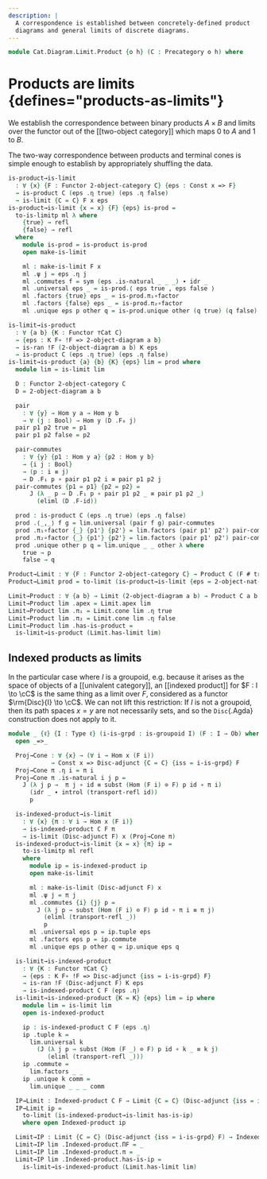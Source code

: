 ```yaml
---
description: |
  A correspondence is established between concretely-defined product
  diagrams and general limits of discrete diagrams.
---
```


<!--
```agda
open import Cat.Instances.Shape.Terminal
open import Cat.Diagram.Product.Indexed
open import Cat.Instances.Shape.Two
open import Cat.Diagram.Limit.Base
open import Cat.Instances.Discrete
open import Cat.Functor.Constant
open import Cat.Functor.Kan.Base
open import Cat.Diagram.Product
open import Cat.Prelude

open import Data.Bool
```
-->

```agda
module Cat.Diagram.Limit.Product {o h} (C : Precategory o h) where
```

<!--
```agda
open import Cat.Reasoning C

open is-product
open Product
open Functor
open _=>_
```
-->

# Products are limits {defines="products-as-limits"}

We establish the correspondence between binary products $A \times B$ and
limits over the functor out of the [[two-object category]] which maps $0$
to $A$ and $1$ to $B$.

The two-way correspondence between products and terminal cones is
simple enough to establish by appropriately shuffling the data.

```agda
is-product→is-limit
  : ∀ {x} {F : Functor 2-object-category C} {eps : Const x => F}
  → is-product C (eps .η true) (eps .η false)
  → is-limit {C = C} F x eps
is-product→is-limit {x = x} {F} {eps} is-prod =
  to-is-limitp ml λ where
    {true} → refl
    {false} → refl
  where
    module is-prod = is-product is-prod
    open make-is-limit

    ml : make-is-limit F x
    ml .ψ j = eps .η j
    ml .commutes f = sym (eps .is-natural _ _ _) ∙ idr _
    ml .universal eps _ = is-prod.⟨ eps true , eps false ⟩
    ml .factors {true} eps _ = is-prod.π₁∘factor
    ml .factors {false} eps _ = is-prod.π₂∘factor
    ml .unique eps p other q = is-prod.unique other (q true) (q false)

is-limit→is-product
  : ∀ {a b} {K : Functor ⊤Cat C}
  → {eps : K F∘ !F => 2-object-diagram a b}
  → is-ran !F (2-object-diagram a b) K eps
  → is-product C (eps .η true) (eps .η false)
is-limit→is-product {a} {b} {K} {eps} lim = prod where
  module lim = is-limit lim

  D : Functor 2-object-category C
  D = 2-object-diagram a b

  pair
    : ∀ {y} → Hom y a → Hom y b
    → ∀ (j : Bool) → Hom y (D .F₀ j)
  pair p1 p2 true = p1
  pair p1 p2 false = p2

  pair-commutes
    : ∀ {y} {p1 : Hom y a} {p2 : Hom y b}
    → {i j : Bool}
    → (p : i ≡ j)
    → D .F₁ p ∘ pair p1 p2 i ≡ pair p1 p2 j
  pair-commutes {p1 = p1} {p2 = p2} =
      J (λ _ p → D .F₁ p ∘ pair p1 p2 _ ≡ pair p1 p2 _)
        (eliml (D .F-id))

  prod : is-product C (eps .η true) (eps .η false)
  prod .⟨_,_⟩ f g = lim.universal (pair f g) pair-commutes
  prod .π₁∘factor {_} {p1'} {p2'} = lim.factors (pair p1' p2') pair-commutes
  prod .π₂∘factor {_} {p1'} {p2'} = lim.factors (pair p1' p2') pair-commutes
  prod .unique other p q = lim.unique _ _ other λ where
    true → p
    false → q

Product→Limit : ∀ {F : Functor 2-object-category C} → Product C (F # true) (F # false) → Limit F
Product→Limit prod = to-limit (is-product→is-limit {eps = 2-object-nat-trans _ _} (has-is-product prod))

Limit→Product : ∀ {a b} → Limit (2-object-diagram a b) → Product C a b
Limit→Product lim .apex = Limit.apex lim
Limit→Product lim .π₁ = Limit.cone lim .η true
Limit→Product lim .π₂ = Limit.cone lim .η false
Limit→Product lim .has-is-product =
  is-limit→is-product (Limit.has-limit lim)
```

## Indexed products as limits

In the particular case where $I$ is a groupoid, e.g. because it arises
as the space of objects of a [[univalent category]], an [[indexed product]] for
$F : I \to \cC$ is the same thing as a limit over $F$, considered as
a functor $\rm{Disc}{I} \to \cC$. We can not lift this restriction: If
$I$ is not a groupoid, then its path spaces $x = y$ are not necessarily
sets, and so the `Disc`{.Agda} construction does not apply to it.

```agda
module _ {ℓ} {I : Type ℓ} (i-is-grpd : is-groupoid I) (F : I → Ob) where
  open _=>_

  Proj→Cone : ∀ {x} → (∀ i → Hom x (F i))
            → Const x => Disc-adjunct {C = C} {iss = i-is-grpd} F
  Proj→Cone π .η i = π i
  Proj→Cone π .is-natural i j p =
    J (λ j p →  π j ∘ id ≡ subst (Hom (F i) ⊙ F) p id ∘ π i)
      (idr _ ∙ introl (transport-refl id))
      p

  is-indexed-product→is-limit
    : ∀ {x} {π : ∀ i → Hom x (F i)}
    → is-indexed-product C F π
    → is-limit (Disc-adjunct F) x (Proj→Cone π)
  is-indexed-product→is-limit {x = x} {π} ip =
    to-is-limitp ml refl
    where
      module ip = is-indexed-product ip
      open make-is-limit

      ml : make-is-limit (Disc-adjunct F) x
      ml .ψ j = π j
      ml .commutes {i} {j} p =
        J (λ j p → subst (Hom (F i) ⊙ F) p id ∘ π i ≡ π j)
          (eliml (transport-refl _))
          p
      ml .universal eps p = ip.tuple eps
      ml .factors eps p = ip.commute
      ml .unique eps p other q = ip.unique eps q

  is-limit→is-indexed-product
    : ∀ {K : Functor ⊤Cat C}
    → {eps : K F∘ !F => Disc-adjunct {iss = i-is-grpd} F}
    → is-ran !F (Disc-adjunct F) K eps
    → is-indexed-product C F (eps .η)
  is-limit→is-indexed-product {K = K} {eps} lim = ip where
    module lim = is-limit lim
    open is-indexed-product

    ip : is-indexed-product C F (eps .η)
    ip .tuple k =
      lim.universal k
        (J (λ j p → subst (Hom (F _) ⊙ F) p id ∘ k _ ≡ k j)
           (eliml (transport-refl _)))
    ip .commute =
      lim.factors _ _
    ip .unique k comm =
      lim.unique _ _ _ comm

  IP→Limit : Indexed-product C F → Limit {C = C} (Disc-adjunct {iss = i-is-grpd} F)
  IP→Limit ip =
    to-limit (is-indexed-product→is-limit has-is-ip)
    where open Indexed-product ip

  Limit→IP : Limit {C = C} (Disc-adjunct {iss = i-is-grpd} F) → Indexed-product C F
  Limit→IP lim .Indexed-product.ΠF = _
  Limit→IP lim .Indexed-product.π = _
  Limit→IP lim .Indexed-product.has-is-ip =
    is-limit→is-indexed-product (Limit.has-limit lim)
```
